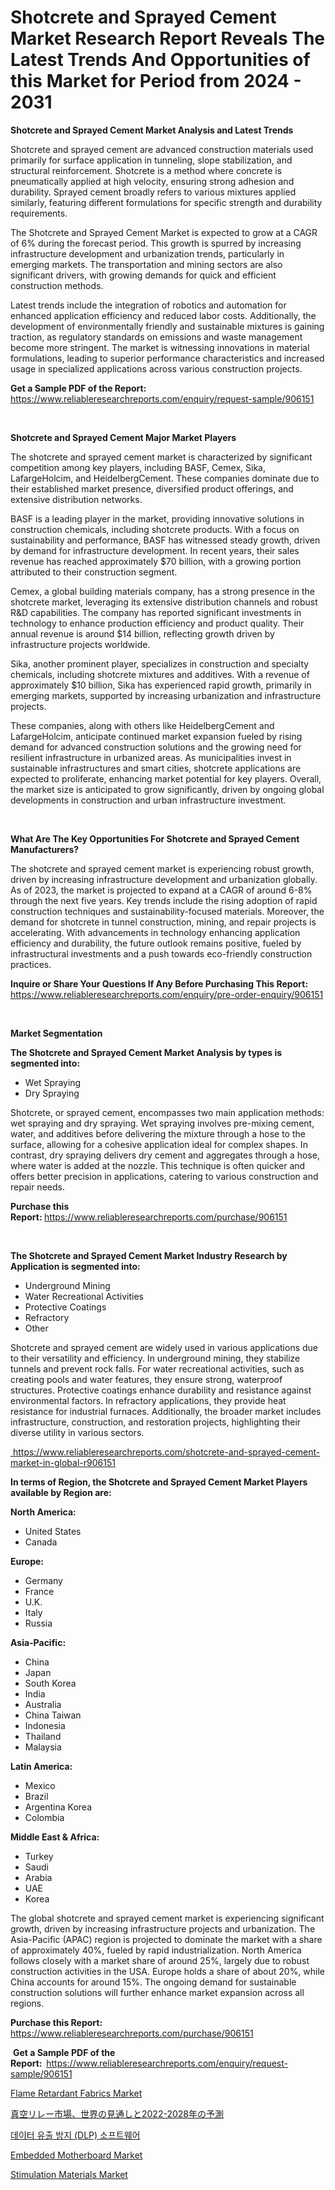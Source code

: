 <p><h1>Shotcrete and Sprayed Cement Market Research Report Reveals The Latest Trends And Opportunities of this Market for Period from 2024 - 2031</h1></p><p><strong>Shotcrete and Sprayed Cement Market Analysis and Latest Trends</strong></p>
<p><p>Shotcrete and sprayed cement are advanced construction materials used primarily for surface application in tunneling, slope stabilization, and structural reinforcement. Shotcrete is a method where concrete is pneumatically applied at high velocity, ensuring strong adhesion and durability. Sprayed cement broadly refers to various mixtures applied similarly, featuring different formulations for specific strength and durability requirements.</p><p>The Shotcrete and Sprayed Cement Market is expected to grow at a CAGR of 6% during the forecast period. This growth is spurred by increasing infrastructure development and urbanization trends, particularly in emerging markets. The transportation and mining sectors are also significant drivers, with growing demands for quick and efficient construction methods. </p><p>Latest trends include the integration of robotics and automation for enhanced application efficiency and reduced labor costs. Additionally, the development of environmentally friendly and sustainable mixtures is gaining traction, as regulatory standards on emissions and waste management become more stringent. The market is witnessing innovations in material formulations, leading to superior performance characteristics and increased usage in specialized applications across various construction projects.</p></p>
<p><strong>Get a Sample PDF of the Report:&nbsp;</strong> <a href="https://www.reliableresearchreports.com/enquiry/request-sample/906151">https://www.reliableresearchreports.com/enquiry/request-sample/906151</a></p>
<p>&nbsp;</p>
<p><strong>Shotcrete and Sprayed Cement Major Market Players</strong></p>
<p><p>The shotcrete and sprayed cement market is characterized by significant competition among key players, including BASF, Cemex, Sika, LafargeHolcim, and HeidelbergCement. These companies dominate due to their established market presence, diversified product offerings, and extensive distribution networks.</p><p>BASF is a leading player in the market, providing innovative solutions in construction chemicals, including shotcrete products. With a focus on sustainability and performance, BASF has witnessed steady growth, driven by demand for infrastructure development. In recent years, their sales revenue has reached approximately $70 billion, with a growing portion attributed to their construction segment.</p><p>Cemex, a global building materials company, has a strong presence in the shotcrete market, leveraging its extensive distribution channels and robust R&D capabilities. The company has reported significant investments in technology to enhance production efficiency and product quality. Their annual revenue is around $14 billion, reflecting growth driven by infrastructure projects worldwide.</p><p>Sika, another prominent player, specializes in construction and specialty chemicals, including shotcrete mixtures and additives. With a revenue of approximately $10 billion, Sika has experienced rapid growth, primarily in emerging markets, supported by increasing urbanization and infrastructure projects.</p><p>These companies, along with others like HeidelbergCement and LafargeHolcim, anticipate continued market expansion fueled by rising demand for advanced construction solutions and the growing need for resilient infrastructure in urbanized areas. As municipalities invest in sustainable infrastructures and smart cities, shotcrete applications are expected to proliferate, enhancing market potential for key players. Overall, the market size is anticipated to grow significantly, driven by ongoing global developments in construction and urban infrastructure investment.</p></p>
<p>&nbsp;</p>
<p><strong>What Are The Key Opportunities For Shotcrete and Sprayed Cement Manufacturers?</strong></p>
<p><p>The shotcrete and sprayed cement market is experiencing robust growth, driven by increasing infrastructure development and urbanization globally. As of 2023, the market is projected to expand at a CAGR of around 6-8% through the next five years. Key trends include the rising adoption of rapid construction techniques and sustainability-focused materials. Moreover, the demand for shotcrete in tunnel construction, mining, and repair projects is accelerating. With advancements in technology enhancing application efficiency and durability, the future outlook remains positive, fueled by infrastructural investments and a push towards eco-friendly construction practices.</p></p>
<p><strong>Inquire or Share Your Questions If Any Before Purchasing This Report:</strong> <a href="https://www.reliableresearchreports.com/enquiry/pre-order-enquiry/906151">https://www.reliableresearchreports.com/enquiry/pre-order-enquiry/906151</a></p>
<p>&nbsp;</p>
<p><strong>Market Segmentation</strong></p>
<p><strong>The Shotcrete and Sprayed Cement Market Analysis by types is segmented into:</strong></p>
<p><ul><li>Wet Spraying</li><li>Dry Spraying</li></ul></p>
<p><p>Shotcrete, or sprayed cement, encompasses two main application methods: wet spraying and dry spraying. Wet spraying involves pre-mixing cement, water, and additives before delivering the mixture through a hose to the surface, allowing for a cohesive application ideal for complex shapes. In contrast, dry spraying delivers dry cement and aggregates through a hose, where water is added at the nozzle. This technique is often quicker and offers better precision in applications, catering to various construction and repair needs.</p></p>
<p><strong>Purchase this Report:&nbsp;</strong><a href="https://www.reliableresearchreports.com/purchase/906151">https://www.reliableresearchreports.com/purchase/906151</a></p>
<p>&nbsp;</p>
<p><strong>The Shotcrete and Sprayed Cement Market Industry Research by Application is segmented into:</strong></p>
<p><ul><li>Underground Mining</li><li>Water Recreational Activities</li><li>Protective Coatings</li><li>Refractory</li><li>Other</li></ul></p>
<p><p>Shotcrete and sprayed cement are widely used in various applications due to their versatility and efficiency. In underground mining, they stabilize tunnels and prevent rock falls. For water recreational activities, such as creating pools and water features, they ensure strong, waterproof structures. Protective coatings enhance durability and resistance against environmental factors. In refractory applications, they provide heat resistance for industrial furnaces. Additionally, the broader market includes infrastructure, construction, and restoration projects, highlighting their diverse utility in various sectors.</p></p>
<p><a href="https://www.reliableresearchreports.com/shotcrete-and-sprayed-cement-market-in-global-r906151">&nbsp;https://www.reliableresearchreports.com/shotcrete-and-sprayed-cement-market-in-global-r906151</a></p>
<p><strong>In terms of Region, the Shotcrete and Sprayed Cement Market Players available by Region are:</strong></p>
<p>
    <p> <strong> North America: </strong>
        <ul>
            <li>United States</li>
            <li>Canada</li>
        </ul>
        </p> 
    <p> <strong> Europe: </strong>
        <ul>
            <li>Germany</li>
            <li>France</li>
            <li>U.K.</li>
            <li>Italy</li>
            <li>Russia</li>
        </ul>
        </p> 
    <p> <strong> Asia-Pacific: </strong>
        <ul>
            <li>China</li>
            <li>Japan</li>
            <li>South Korea</li>
            <li>India</li>
            <li>Australia</li>
            <li>China Taiwan</li>
            <li>Indonesia</li>
            <li>Thailand</li>
            <li>Malaysia</li>
        </ul>
        </p> 
    <p> <strong> Latin America: </strong>
        <ul>
            <li>Mexico</li>
            <li>Brazil</li>
            <li>Argentina Korea</li>
            <li>Colombia</li>
        </ul>
        </p> 
    <p> <strong> Middle East & Africa: </strong>
        <ul>
            <li>Turkey</li>
            <li>Saudi</li>
            <li>Arabia</li>
            <li>UAE</li>
            <li>Korea</li>
        </ul>
    </p>
    </p>
<p><p>The global shotcrete and sprayed cement market is experiencing significant growth, driven by increasing infrastructure projects and urbanization. The Asia-Pacific (APAC) region is projected to dominate the market with a share of approximately 40%, fueled by rapid industrialization. North America follows closely with a market share of around 25%, largely due to robust construction activities in the USA. Europe holds a share of about 20%, while China accounts for around 15%. The ongoing demand for sustainable construction solutions will further enhance market expansion across all regions.</p></p>
<p><strong>Purchase this Report: </strong><a href="https://www.reliableresearchreports.com/purchase/906151">https://www.reliableresearchreports.com/purchase/906151</a></p>
<p>&nbsp;<strong>Get a Sample PDF of the Report:&nbsp;&nbsp;</strong><a href="https://www.reliableresearchreports.com/enquiry/request-sample/906151">https://www.reliableresearchreports.com/enquiry/request-sample/906151</a></p>
<p><strong></strong></p>
<p><p><a href="https://issuu.com/reportprime-2/docs/flame-retardant-fabrics-market-size_743dd06b80789d">Flame Retardant Fabrics Market</a></p><p><a href="https://medium.com/@jolyongue8huy/vacuum-relay-market-global-outlook-and-forecast-2022-2028-market-%E3%81%AF-%E3%82%B3%E3%82%B9%E3%83%88%E7%AE%A1%E7%90%86%E3%81%A8%E5%8A%B9%E7%8E%87%E5%90%91%E4%B8%8A%E3%82%92%E5%84%AA%E5%85%88%E3%81%97%E3%81%BE%E3%81%99-2024b579d1d1">真空リレー市場、世界の見通しと2022-2028年の予測</a></p><p><a href="https://medium.com/@daniamha96_85754/%EC%84%B8%EA%B3%84-data-leakage-prevention-dlp-software-market-%EC%9D%80-2024%EC%97%90%EC%84%9C-2031%EB%A1%9C-%EC%97%B0%ED%8F%89%EA%B7%A0-%EC%A6%9D%EA%B0%80%EC%9C%A8%EC%9D%84-%EB%B3%B4%EC%9D%BC-%EA%B2%83%EC%9C%BC%EB%A1%9C-%EC%98%88%EC%83%81%EB%90%A9%EB%8B%88%EB%8B%A4-ea1cb5319e13">데이터 유출 방지 (DLP) 소프트웨어</a></p><p><a href="https://www.linkedin.com/pulse/embedded-motherboard-market-outlook-share-analysis--t7moe?trackingId=KdmqDWY4RNmnVYBhIhdVtA%3D%3D">Embedded Motherboard Market</a></p><p><a href="https://github.com/JosephineMcguire65/Market-Research-Report-List-1/blob/main/stimulation-materials-market.md">Stimulation Materials Market</a></p></p>